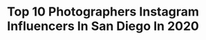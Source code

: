 ---
title: Top 10 Photographers Instagram Influencers In San Diego In 2020
description: >-
  Find top photographers Instagram influencers in San Diego in 2020. Most popular hashtags: #padres #sandiego #american.
platform: Instagram
hits: 139
text_top: See the most popular Instagram influencers on inBeat.
text_bottom: inBeat holds 139 Instagram influencers like this in San Diego, United States for you to connect with.
profiles:
  - username: "thomasmathew"
    fullname: >-
      Thomas Mathew Photography 📷
    bio: >-
      Internationally Published Boutique Photographer 🇺🇸San Diego BOOKING: *Limited availability* thomasmathewphoto@gmail.com www.fb.com/thomasmathewpho
    location: "United States"
    followers: 50653
    engagement: 189
    commentsToLikes: 0.031795
    id: ck5zqk483uqo50i14jgwfcn0z
    verified: false
    hashtags: "#randomdiscovery"
  - username: "m.j.cars"
    fullname: >-
      McKenzie Johnson
    bio: >-
      - Automotive Photographer - San Diego, CA based - Just a DM away 👋🏼 - More content on my website
    location: "United States"
    followers: 3229
    engagement: 1519
    commentsToLikes: 0.070958
    id: ck6tx4ji3vs550j71gzcwwxvm
    verified: false
    hashtags: "#ford, #only, #thatsmydodge, #cars"
  - username: "aaronchang"
    fullname: >-
      Aaron Chang
    bio: >-
      Fine Art Photographer. San Diego’s Ambassador to the Arts. Former Sr. Photographer @ Surfing Magazine. #fineart #oceanart #aaronchang #print
    location: "United States"
    followers: 37694
    engagement: 359
    commentsToLikes: 0.014206
    id: ck0w5fchy3ddd0i19w6o2r9lu
    verified: false
    hashtags: ""
  - username: "surfmeetsturf"
    fullname: >-
      Scott Taylor
    bio: >-
      Photographer San Diego MOD: @sdsunsetchasers VIP Member: @raw_community Member: @sky_marvels 🌟 “You don't take a photograph, you make it.”
    location: "United States"
    followers: 10797
    engagement: 726
    commentsToLikes: 0.163606
    id: ck5pv8fa2gnbs0i11i4tkh4oh
    verified: false
    hashtags: ""
  - username: "christiannblake"
    fullname: >-
      christian blake
    bio: >-
      you look cute today ☆ photographer ☼ san diego, ca ♡ the squeeze @prassnick Ⓔ hellochristiannblake@gmail.com ☟LIGHTROOM PRESETS☟
    location: "United States"
    followers: 29151
    engagement: 1235
    commentsToLikes: 0.033620
    id: ck8wfa8jwfekk0j78iiutog2j
    verified: false
    hashtags: "#got2bpartner, #got2battarget, #got2bdogdo, #isleepwithcoop"
  - username: "desidrewphotography"
    fullname: >-
      Desi Drew
    bio: >-
      ℂ𝕣𝕖𝕒𝕥𝕠𝕣 | 𝕀𝕟𝕤𝕥𝕣𝕦𝕔𝕥𝕠𝕣 | 𝔼𝕩𝕡𝕝𝕠𝕣𝕖𝕣 I like to take pictures... Creative Partner: @fotodioxpro @getolympus Photographer 📍 San Diego, CA
    location: "United States"
    followers: 29149
    engagement: 568
    commentsToLikes: 0.065129
    id: ck0w66elo73gu0i19bgn0k8k0
    verified: false
    hashtags: "#getolympus, #longexpo, #ig, #long"
  - username: "kcalfredphoto"
    fullname: >-
      K.C. Alfred
    bio: >-
      Professional photographer in San Diego, CA. www.kcalfred.com
    location: "United States"
    followers: 35669
    engagement: 109
    commentsToLikes: 0.019142
    id: ck55penqjael80i11m4exwz4a
    verified: false
    hashtags: "#dodgers, #tbt, #mysdbackyard, #padres"
  - username: "sandiegouniontribune"
    fullname: >-
      The San Diego Union-Tribune
    bio: >-
      Visual stories, as told by photographers at San Diego’s largest media company.
    location: "United States"
    followers: 46119
    engagement: 119
    commentsToLikes: 0.029935
    id: ck55penp8aekh0i11fghy942q
    verified: true
    hashtags: "#mlb, #sandiego, #padres, #coronado"
  - username: "chamillioneyes"
    fullname: >-
      𝓒𝓸𝓻𝓲𝓷𝓪 𝓢𝓽𝓸𝓷𝓮 Published Model
    bio: >-
      Daughter of the King 💫✝️ ℂ𝔹𝔻• ℂ𝕒𝕟𝕟𝕒𝕓𝕚𝕤• 𝕍𝕒𝕡𝕖 DM/ EMAIL TO COLLAB 📩 Photography page: @cori_shotit ❤
    location: "United States"
    followers: 26517
    engagement: 233
    commentsToLikes: 0.071750
    id: ck14h30zp8apr0i19mndfftlv
    verified: false
    hashtags: "#painrelief, #sony, #liveyourlife, #cbd"
  - username: "tiffanyy_le_"
    fullname: >-
      Tiffany Le
    bio: >-
      San Diego Photographer Swimwear | Editorial | +more SD📍l OC | LA @tiffyy_poo 22✨
    location: "United States"
    followers: 4117
    engagement: 931
    commentsToLikes: 0.045028
    id: ck5cdkrfqjbyz0i11z6662ndt
    verified: false
    hashtags: ""
---